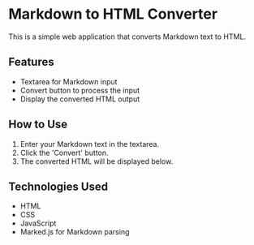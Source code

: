 # Markdown to HTML Converter

This is a simple web application that converts Markdown text to HTML.

## Features
- Textarea for Markdown input
- Convert button to process the input
- Display the converted HTML output

## How to Use
1. Enter your Markdown text in the textarea.
2. Click the 'Convert' button.
3. The converted HTML will be displayed below.

## Technologies Used
- HTML
- CSS
- JavaScript
- Marked.js for Markdown parsing